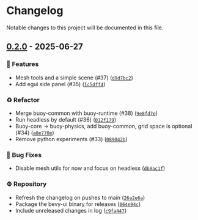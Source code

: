 # Changelog

Notable changes to this project will be documented in this file.

## [0.2.0](https://github.com/philiplinden/buoy/compare/v0.1.0..v0.2.0) - 2025-06-27

### 🚀 Features

- Mesh tools and a simple scene (#37) ([`d9d7bc2`](https://github.com/philiplinden/buoy/commit/d9d7bc29ad77b49017b29eb6dc673a638bddac7a))
- Add egui side panel (#35) ([`1c5dff4`](https://github.com/philiplinden/buoy/commit/1c5dff46f16cf93c01641ddbb4625dc69aabc544))

### ♻️ Refactor

- Merge buoy-common with buoy-runtime (#38) ([`9e8fd7e`](https://github.com/philiplinden/buoy/commit/9e8fd7e4f29aae8f5b18840d4225965704e0b581))
- Run headless by default (#36) ([`012f179`](https://github.com/philiplinden/buoy/commit/012f179b78804c3cd393d2d4d304e9e55befb2f9))
- Buoy-core -> buoy-physics, add buoy-common, grid space is optional (#34) ([`a8e770e`](https://github.com/philiplinden/buoy/commit/a8e770e58c88a950f74c46a53fc069474c044607))
- Remove python experiments (#33) ([`089042b`](https://github.com/philiplinden/buoy/commit/089042b574e39ba263ec528affa14a5448073341))

### 🐛 Bug Fixes

- Disable mesh utils for now and focus on headless ([`db8ac1f`](https://github.com/philiplinden/buoy/commit/db8ac1f90a3a683c5d5f7902302ff1f66faa871a))

### ⚙️ Repository

- Refresh the changelog on pushes to main ([`26a2e6a`](https://github.com/philiplinden/buoy/commit/26a2e6a3f26df28b7d622901302cc12f579b98dc))
- Package the bevy-ui binary for releases ([`064e94c`](https://github.com/philiplinden/buoy/commit/064e94cd37ee1a161564b2b5c04f80533033742d))
- Include unreleased changes in log ([`c9fa447`](https://github.com/philiplinden/buoy/commit/c9fa4478d781a42c0e25d37669a5157b390f4195))

<!-- generated by git-cliff -->
